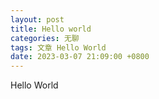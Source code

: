 ```yaml
---
layout: post
title: Hello world
categories: 无聊
tags: 文章 Hello World
date: 2023-03-07 21:09:00 +0800
---
```


Hello World

